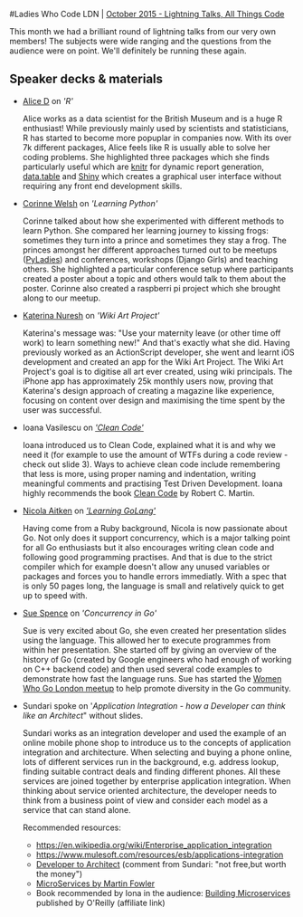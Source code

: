 #Ladies Who Code LDN | [October 2015 - Lightning Talks, All Things Code](http://www.meetup.com/Ladies-Who-Code-UK/events/224931063/)

This month we had a brilliant round of lightning talks from our very own members! The subjects were wide ranging and the questions from the audience were on point. We'll definitely be running these again.

## Speaker decks & materials
+ [Alice D](https://twitter.com/alice_data) on _'R'_

	Alice works as a data scientist for the British Museum and is a huge R enthusiast! While previously mainly used by scientists and statisticians, R has started to become more popuplar in companies now. With its over 7k different packages, Alice feels like R is usually able to solve her coding problems. She highlighted three packages which she finds particularly useful which are [knitr](http://yihui.name/knitr/) for dynamic report generation, [data.table](https://github.com/Rdatatable/data.table) and [Shiny](http://shiny.rstudio.com/) which creates a graphical user interface without requiring any front end development skills.

+ [Corinne Welsh](https://twitter.com/corinnewelsh) on _'Learning Python'_

	Corinne talked about how she experimented with different methods to learn Python. She compared her learning journey to kissing frogs: sometimes they turn into a prince and sometimes they stay a frog. The princes amongst her different approaches turned out to be meetups ([PyLadies](http://www.pyladies.com/)) and conferences, workshops (Django Girls) and teaching others. She highlighted a particular conference setup where participants created a poster about a topic and others would talk to them about the poster. Corinne also created a raspberri pi project which she brought along to our meetup.

+ [Katerina Nuresh](https://twitter.com/knerush) on _'Wiki Art Project'_

	Katerina's message was: "Use your maternity leave (or other time off work) to learn something new!" And that's exactly what she did. Having previously worked as an ActionScript developer, she went and learnt iOS development and created an app for the Wiki Art Project. The Wiki Art Project's goal is to digitise all art ever created, using wiki principals. The iPhone app has approximately 25k monthly users now, proving that Katerina's design approach of creating a magazine like experience, focusing on content over design and maximising the time spent by the user was successful.

+ Ioana Vasilescu on [_'Clean Code'_](http://www.slideshare.net/VasilescuIoana/clean-code-53643686)

	Ioana introduced us to Clean Code, explained what it is and why we need it (for example to use the amount of WTFs during a code review - check out slide 3). Ways to achieve clean code include remembering that less is more, using proper naming and indentation, writing meaningful comments and practising Test Driven Development. Ioana highly recommends the book [Clean Code](http://www.amazon.co.uk/Clean-Code-Handbook-Software-Craftsmanship/dp/0132350882/) by Robert C. Martin.
	

+ [Nicola Aitken](https://twitter.com/aitkenster) on [_'Learning GoLang'_](https://www.haikudeck.com/learning-golang-science-and-technology-presentation-JfiY52YnYw)

	Having come from a Ruby background, Nicola is now passionate about Go. Not only does it support concurrency, which is a major talking point for all Go enthusiasts but it also encourages writing clean code and following good programming practises. And that is due to the strict compiler which for example doesn't allow any unused variables or packages and forces you to handle errors immediatly. With a spec that is only 50 pages long, the language is small and relatively quick to get up to speed with.

+ [Sue Spence](https://twitter.com/virtualsue) on _'Concurrency in Go'_

	Sue is very excited about Go, she even created her presentation slides using the language. This allowed her to execute programmes from within her presentation. She started off by giving an overview of the history of Go (created by Google engineers who had enough of working on C++ backend code) and then used several code examples to demonstrate how fast the language runs. Sue has started the [Women Who Go London meetup](http://www.meetup.com/Women-Who-Go-London/) to help promote diversity in the Go community.
	
+ Sundari spoke on '_Application Integration - how a Developer can think like an Architect_" without slides. 

	Sundari works as an integration developer and used the example of an online mobile phone shop to introduce us to the concepts of application integration and architecture. When selecting and buying a phone online, lots of different services run in the background, e.g. address lookup, finding suitable contract deals and finding different phones. All these services are joined together by enterprise application integration. When thinking about service oriented architecture, the developer needs to think from a business point of view and consider each model as a service that can stand alone.

	Recommended resources:
  + https://en.wikipedia.org/wiki/Enterprise_application_integration
  + https://www.mulesoft.com/resources/esb/applications-integration
  + [Developer to Architect](http://www.pluralsight.com/courses/developer-to-architect) (comment from Sundari: "not free,but worth the money")
  + [MicroServices by Martin Fowler](https://www.youtube.com/watch?v=wgdBVIX9ifA)
  + Book recommended by Iona in the audience: [Building Microservices](http://amzn.to/1jdMYwC) published by O'Reilly (affiliate link)